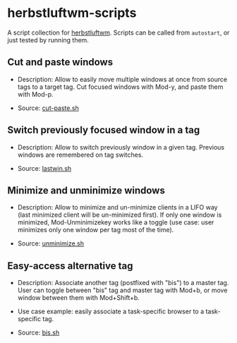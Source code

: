 # herbstluftwm-scripts

A script collection for [herbstluftwm](https://github.com/herbstluftwm/herbstluftwm).
Scripts can be called from `autostart`, or just tested by running them.


## Cut and paste windows

* Description: Allow to easily move multiple windows at once from source tags to a target
tag. Cut focused windows with Mod-y, and paste them with Mod-p.

* Source: [cut-paste.sh](cut-paste.sh)


## Switch previously focused window in a tag

* Description: Allow to switch previously window in a given tag. Previous windows are remembered on tag switches.

* Source: [lastwin.sh](lastwin.sh)


## Minimize and unminimize windows

* Description: Allow to minimize and un-minimize clients in a LIFO
  way (last minimized client will be un-minimized first).
  If only one window is minimized, Mod-Unminimizekey works like a toggle (use
  case: user minimizes only one window per tag most of the time).

* Source: [unminimize.sh](unminimize.sh)


## Easy-access alternative tag

* Description: Associate another tag (postfixed with "bis") to a master tag.
  User can toggle between "bis" tag and master tag with Mod+b, or move window between them with Mod+Shift+b.

* Use case example: easily associate a task-specific browser to a task-specific tag.

* Source: [bis.sh](bis.sh)
